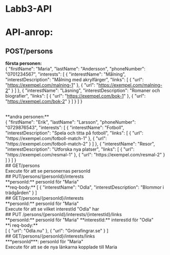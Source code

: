 # Labb3-API
# API-anrop:

## POST/persons
**första personen:**
<br />
{
  "firstName": "Maria",
  "lastName": "Andersson",
  "phoneNumber": "0701234567",
  "interests": [
    {
      "interestName": "Målning",
      "interestDescription": "Målning med akrylfärger",
      "links": [
        {
          "url": "https://exempel.com/malning-1"
        },
        {
          "url": "https://exempel.com/malning-2"
        }
      ]
    },
    {
      "interestName": "Läsning",
      "interestDescription": "Romaner och biografier",
      "links": [
        {
          "url": "https://exempel.com/bok-1"
        },
        {
          "url": "https://exempel.com/bok-2"
        }
      ]
    }
  ]
}

<br />
**andra personen:**
<br />
{
  "firstName": "Erik",
  "lastName": "Larsson",
  "phoneNumber": "0729876543",
  "interests": [
    {
      "interestName": "Fotboll",
      "interestDescription": "Spela och titta på fotboll",
      "links": [
        {
          "url": "https://exempel.com/fotboll-match-1"
        },
        {
          "url": "https://exempel.com/fotboll-match-2"
        }
      ]
    },
    {
      "interestName": "Resor",
      "interestDescription": "Utforska nya platser",
      "links": [
        {
          "url": "https://exempel.com/resmal-1"
        },
        {
          "url": "https://exempel.com/resmal-2"
        }
      ]
    }
  ]
}
<br />
## GET/persons
<br />
Execute för att se personernas personId
<br />
## PUT/persons/{personId}/interests
<br />
**personId:** personId för "Maria"
<br />
**req-body:** 
[
  {
    "interestName": "Odla",
    "interestDescription": "Blommor i trädgården"
  }
]
<br />
## GET/persons/{personId}/interests
<br />
**personId:** personId för "Maria"
<br />
Execute för att se vilket interestId "Odla" har 
<br />
## PUT /persons/{personId}/interests/{interestId}/links
<br />
**personId:** personId för "Maria"
**interestId:** interestId för "Odla"
<br />
**i req-body:** 
<br />
[
  {
    "url": "Odla.nu"
  },
  {
    "url": "Grönafingrar.se"
  }
]
<br />
## GET/persons/{personId}/interests/links
<br />
***personId***: personId för "Maria"
<br />
Execute för att se de nya länkarna kopplade till Maria
